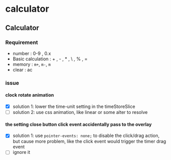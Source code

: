 # calculator

## Calculator

### Requirement

- number : 0-9 , 0.x
- Basic calculation : + , - , * , \ , % , =
- memory : `m+`, `m-`, `m`
- clear : ac

### issue

#### clock rotate animation

- [x] solution 1: lower the time-unit setting in the timeStoreSlice
- [ ] solution 2: use css animation, like linear or some alter to resolve

#### the setting close button click event accidentally pass to the overlay

- [x] solution 1: use `pointer-events: none;` to disable the click/drag action, but cause more problem, like the click event would trigger the timer drag event
- [ ] ignore it

